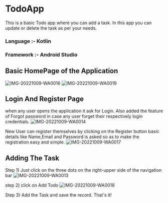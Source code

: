 # TodoApp
This is a basic Todo app where you can add a task. In this app you can update or delete the task as per your needs.

### Language :- Kotlin
### Framework :- Android Studio

## Basic HomePage of the Application
![IMG-20221009-WA0016](https://user-images.githubusercontent.com/92742868/194869551-3e03dce4-faf8-45b9-978f-c0a7966af9be.jpg)  ![IMG-20221009-WA0019](https://user-images.githubusercontent.com/92742868/194869586-35a8f435-2ff7-446c-a202-f2a8c33c214a.jpg)



## Login And Register Page 
when any user opens the application it ask for Login.
Also added the feature of Forgot password in case any user forget their respectively login credentials.
![IMG-20221009-WA0014](https://user-images.githubusercontent.com/92742868/194865792-89402686-2448-481a-9c50-8266e1e27929.jpg)

New User can register themselves by clicking on the Register button
basic details like Name,Email and Password is asked so as to make the registration easy and simple.
![IMG-20221009-WA0017](https://user-images.githubusercontent.com/92742868/194866028-5be824f4-d783-42cb-8d30-fccc9496f8eb.jpg)

## Adding The Task
Step 1) Just click on the three dots on the right-upper side of the navigation bar
![IMG-20221009-WA0013](https://user-images.githubusercontent.com/92742868/194866818-bfba38e8-1259-457e-afd7-40886a3e3dcb.jpg)

step 2) click on Add Todo
![IMG-20221009-WA0018](https://user-images.githubusercontent.com/92742868/194867384-8bfb501e-2390-4d2c-a3d6-06838786cf52.jpg)

Step 3) Add the Task and save the record. That's it!
